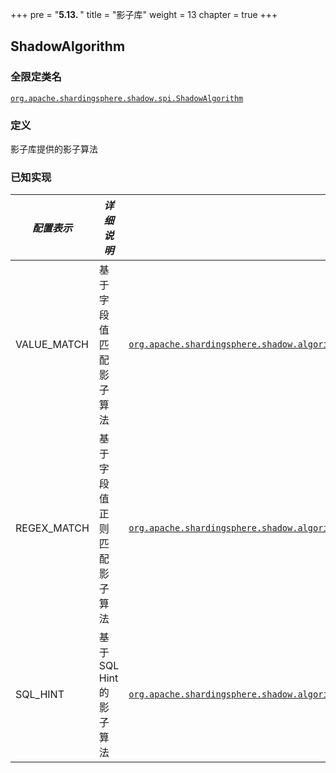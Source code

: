 +++
pre = "<b>5.13. </b>"
title = "影子库"
weight = 13
chapter = true
+++

## ShadowAlgorithm

### 全限定类名

[`org.apache.shardingsphere.shadow.spi.ShadowAlgorithm`](https://github.com/apache/shardingsphere/blob/master/features/shadow/api/src/main/java/org/apache/shardingsphere/shadow/spi/ShadowAlgorithm.java)

### 定义

影子库提供的影子算法

### 已知实现

| *配置表示*           | *详细说明*            | *完全限定类名* |
|------------------|-------------------| ----------- |
| VALUE_MATCH      | 基于字段值匹配影子算法       | [`org.apache.shardingsphere.shadow.algorithm.shadow.column.ColumnValueMatchedShadowAlgorithm`](https://github.com/apache/shardingsphere/blob/master/features/shadow/core/src/main/java/org/apache/shardingsphere/shadow/algorithm/shadow/column/ColumnValueMatchedShadowAlgorithm.java) |
| REGEX_MATCH      | 基于字段值正则匹配影子算法     | [`org.apache.shardingsphere.shadow.algorithm.shadow.column.ColumnRegexMatchedShadowAlgorithm`](https://github.com/apache/shardingsphere/blob/master/features/shadow/core/src/main/java/org/apache/shardingsphere/shadow/algorithm/shadow/column/ColumnRegexMatchedShadowAlgorithm.java) |
| SQL_HINT         | 基于 SQL Hint 的影子算法 | [`org.apache.shardingsphere.shadow.algorithm.shadow.hint.SQLHintShadowAlgorithm`](https://github.com/apache/shardingsphere/blob/master/features/shadow/core/src/main/java/org/apache/shardingsphere/shadow/algorithm/shadow/hint/SQLHintShadowAlgorithm.java) |
